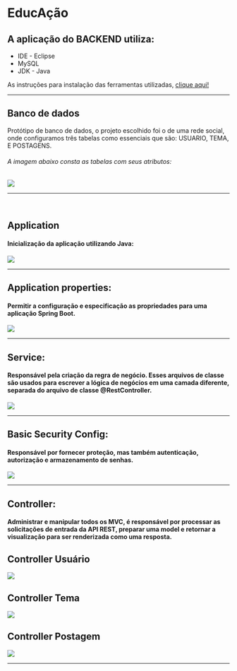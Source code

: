 <h1> EducAção</h1>

<h2>A aplicação do BACKEND utiliza:</h2>
<ul>
 <li>IDE - Eclipse</li>
 <li>MySQL</li>
 <li>JDK - Java</li>
</ul>
<p>As instruções para instalação das ferramentas utilizadas, <a href="https://drive.google.com/drive/folders/1lBthGGtGp_-4NEtF1NOzKeQwdAIUmPQf?usp=sharing">clique aqui!</a></p>
<hr>
<h2>Banco de dados</h2>
<p>Protótipo de banco de dados, o projeto escolhido foi o  de uma rede social, onde configuramos  três tabelas como essenciais que são: USUARIO, TEMA, E POSTAGENS.</p>
<h6>A imagem abaixo consta as tabelas com seus atributos: </h6>  
<img src="https://i.imgur.com/OEOUVVo.png">
<hr><br>

<h2>Application</h2>
<h4>Inicialização da aplicação utilizando Java:</h4>
<img src="https://i.imgur.com/XdzYg0h.png">

<hr>
 <h2>Application properties:</h2>
 <h4>Permitir a configuração e especificação as propriedades para uma aplicação Spring Boot. </h4>
 <img src="https://i.imgur.com/nnVqTYJ.png">
<hr>
 
<h2>Service:</h2> 
<h4>Responsável pela criação da regra de negócio. Esses arquivos de classe são usados para escrever a lógica de negócios em uma camada diferente, separada do arquivo de classe @RestController.</h4>
<img src="https://i.imgur.com/MouGpat.png">
<hr>

<h2>Basic Security Config:</h2>
<h4>Responsável por fornecer proteção, mas também autenticação, autorização e armazenamento de senhas.</h4>
<img src="https://i.imgur.com/7aiA6Fq.png">
<hr>

<h2>Controller:</h2>
<h4>Administrar e manipular todos os MVC, é responsável por processar as solicitações de entrada da API REST, preparar uma model e retornar a visualização para ser renderizada como uma resposta.</h4>

<h2>Controller Usuário</h2>
<img src="https://i.imgur.com/JEMlsJf.png">

<h2>Controller Tema</h2>
<img src="https://i.imgur.com/K0QgYnp.png">

<h2>Controller Postagem</h2>
<img src="https://i.imgur.com/LwojZWz.png">
<hr>
